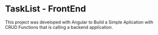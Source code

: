 # TaskList - FrontEnd

This project was developed with Angular to Build a Simple Aplication with CRUD Functions that is calling a backend application.